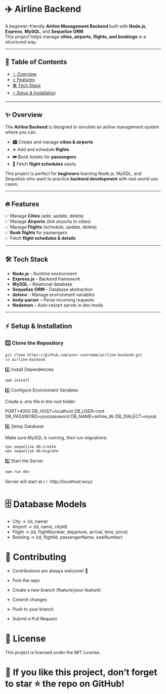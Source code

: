 # ✈️ Airline Backend

A beginner-friendly **Airline Management Backend** built with **Node.js**, **Express**, **MySQL**, and **Sequelize ORM**.  
This project helps manage **cities, airports, flights, and bookings** in a structured way.

---

## 📖 Table of Contents
- [✨ Overview](#-overview)
- [🔥 Features](#-features)
- [🛠 Tech Stack](#-tech-stack)
- [⚡ Setup & Installation](#-setup--installation)

---

## ✨ Overview

The **Airline Backend** is designed to simulate an airline management system where you can:

- 🏙 Create and manage **cities & airports**  
- ✈️ Add and schedule **flights**  
- 🎟 Book tickets for **passengers**  
- 📅 Fetch **flight schedules** easily  

This project is perfect for **beginners** learning Node.js, MySQL, and Sequelize who want to practice **backend development** with real-world use cases.

---

## 🔥 Features

✅ Manage **Cities** (add, update, delete)  
✅ Manage **Airports** (link airports to cities)  
✅ Manage **Flights** (schedule, update, delete)  
✅ **Book flights** for passengers  
✅ Fetch **flight schedules & details**

---

## 🛠 Tech Stack

- **Node.js** – Runtime environment  
- **Express.js** – Backend framework  
- **MySQL** – Relational database  
- **Sequelize ORM** – Database abstraction  
- **dotenv** – Manage environment variables  
- **body-parser** – Parse incoming requests  
- **Nodemon** – Auto-restart server in dev mode  

---

## ⚡ Setup & Installation

### 1️⃣ Clone the Repository
```bash
git clone https://github.com/your-username/airline-backend.git
cd airline-backend
```

2️⃣ Install Dependencies
```bash
npm install
```

3️⃣ Configure Environment Variables

Create a .env file in the root folder:

PORT=4000
DB_HOST=localhost
DB_USER=root
DB_PASSWORD=yourpassword
DB_NAME=airline_db
DB_DIALECT=mysql

4️⃣ Setup Database

Make sure MySQL is running, then run migrations:
```bash
npx sequelize db:create
npx sequelize db:migrate
```
5️⃣ Start the Server
```bash
npm run dev
```
Server will start at 👉 http://localhost:wxyz

# 🗄 Database Models

- City → (id, name)
- Airport → (id, name, cityId)
- Flight → (id, flightNumber, departure, arrival, time, price)
- Booking → (id, flightId, passengerName, seatNumber)

# 🤝 Contributing

- Contributions are always welcome! 🚀

- Fork the repo

- Create a new branch (feature/your-feature)

- Commit changes

- Push to your branch

- Submit a Pull Request

# 📜 License

This project is licensed under the MIT License.

# 🌟 If you like this project, don’t forget to star ⭐ the repo on GitHub!
